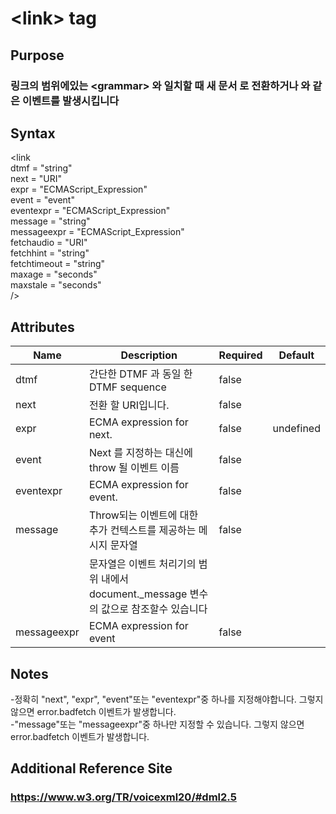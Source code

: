 # \<link> tag
## Purpose 
### 링크의 범위에있는 \<grammar> 와 일치할 때 새 문서 로 전환하거나 <throw>와 같은 이벤트를 발생시킵니다

## Syntax
\<link\
dtmf = "string"\
next = "URI"\
expr = "ECMAScript_Expression"\
event = "event"\
eventexpr = "ECMAScript_Expression"\
message = "string"\
messageexpr = "ECMAScript_Expression"\
fetchaudio = "URI"\
fetchhint = "string"\
fetchtimeout = "string"\
maxage = "seconds"\
maxstale = "seconds"\
/>


## Attributes
|Name |Description |Required |Default|
|-----|------------|---------|-------|
|dtmf|간단한 DTMF <grammar>과 동일 한 DTMF sequence | false    |      |
|next|전환 할 URI입니다.|false| |
|expr |ECMA expression for next.|false| undefined|    
|event|Next 를  지정하는 대신에 throw 될  이벤트 이름|false||
|eventexpr|ECMA expression for event.|false||
|message|Throw되는 이벤트에 대한 추가 컨텍스트를 제공하는 메시지 문자열|false||
||문자열은 이벤트 처리기의 범위 내에서 document._message 변수의 값으로 참조할수 있습니다|||
|messageexpr|ECMA expression for event|false|||

## Notes
-정확히 "next", "expr", "event"또는 "eventexpr"중 하나를 지정해야합니다. 그렇지 않으면 error.badfetch 이벤트가 발생합니다. \
-"message"또는 "messageexpr"중 하나만 지정할 수 있습니다. 그렇지 않으면 error.badfetch 이벤트가 발생합니다.

## Additional Reference Site
### https://www.w3.org/TR/voicexml20/#dml2.5

